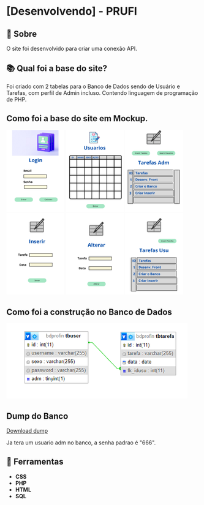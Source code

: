 # [Desenvolvendo] - PRUFI
## 📘 Sobre
O site foi desenvolvido para criar uma conexão API.

## 📚 Qual foi a base do site?

Foi criado com 2 tabelas para o Banco de Dados sendo de Usuário e Tarefas, com perfil de Admin incluso. Contendo linguagem de programação de PHP.

## Como foi a base do site em Mockup.

<img src="/PROFI/img/mockup/Login-1.jpg" width="30%" />
<img src="/PROFI/img/mockup/Login-2.jpg" width="30%"/>
<img src="/PROFI/img/mockup/Login-3.jpg" width="30%"/>
<img src="/PROFI/img/mockup/Login-4.jpg" width="30%"/>
<img src="/PROFI/img/mockup/Login-5.jpg" width="30%"/>
<img src="/PROFI/img/mockup/Login-6.jpg" width="30%"/>

## Como foi a construção no Banco de Dados <br>
<img src="/PROFI/img/banco/Banco.png"/>

## Dump do Banco
<a href="/PROFI/dump_mysql/bdprofin.sql" >Download dump </a>

Ja tera um usuario adm no banco, a senha padrao é "666".

## 🔨  Ferramentas
- **CSS**
- **PHP**
- **HTML**
- **SQL**
